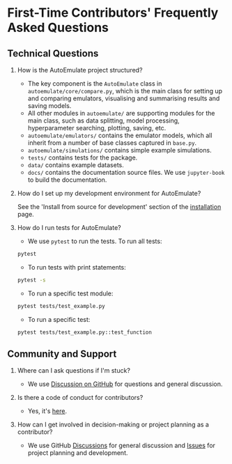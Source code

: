 # First-Time Contributors' Frequently Asked Questions

## Technical Questions

1. How is the AutoEmulate project structured?
   <!-- An introduction to the project's architecture and where contributors can find key components. -->
   * The key component is the `AutoEmulate` class in `autoemulate/core/compare.py`, which is the main class for setting up and comparing emulators, visualising and summarising results and saving models.
   * All other modules in `autoemulate/` are supporting modules for the main class, such as data splitting, model processing, hyperparameter searching, plotting, saving, etc.
   * `autoemulate/emulators/` contains the emulator models, which all inherit from a number of base classes captured in `base.py`.
   * `autoemulate/simulations/` contains simple example simulations.
   * `tests/` contains tests for the package.
   * `data/` contains example datasets.
   * `docs/` contains the documentation source files. We use `jupyter-book` to build the documentation.

2. How do I set up my development environment for AutoEmulate?
   <!-- Steps to configure a local development environment, including any necessary tools or dependencies. -->
   See the 'Install from source for development' section of the [installation](../../installation.md) page.

3. How do I run tests for AutoEmulate?
   <!-- Instructions on how to execute the project's test suite to ensure changes do not introduce regressions. -->
   * We use `pytest` to run the tests. To run all tests:

   ```bash
   pytest
   ```

   * To run tests with print statements:

   ```bash
   pytest -s
   ```

   * To run a specific test module:

   ```bash
   pytest tests/test_example.py
   ```

   * To run a specific test:

   ```bash
   pytest tests/test_example.py::test_function
   ```

## Community and Support

1. Where can I ask questions if I'm stuck?
   <!-- Information on where to find support, such as community forums, chat channels, or mailing lists. -->
   * We use [Discussion on GitHub](https://github.com/alan-turing-institute/autoemulate/discussions) for questions and general discussion.

2. Is there a code of conduct for contributors?
   <!-- Details on the project's code of conduct, expectations for respectful and constructive interaction, and how to report violations. -->
   * Yes, it's [here](../code-of-conduct.md).

3. How can I get involved in decision-making or project planning as a contributor?
   <!-- Explanation of how the project governance works, ways to participate in project roadmap discussions, and opportunities for contributors to influence development priorities. -->
   * We use GitHub [Discussions](https://github.com/alan-turing-institute/autoemulate/discussions) for general discussion and [Issues](https://github.com/alan-turing-institute/autoemulate/issues) for project planning and development.